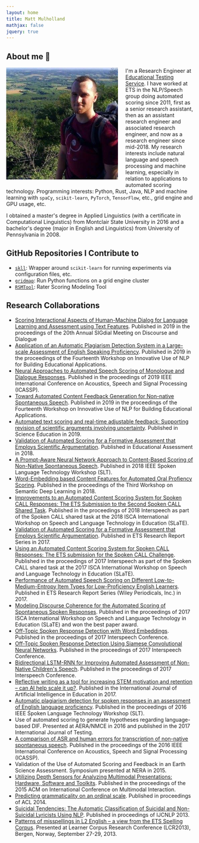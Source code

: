 ```yaml
---
layout: home
title: Matt Mulholland
mathjax: false
jquery: true
---
```


## About me 👋

<img align="left" width="300" height="300" style="padding-right: 20px; padding-bottom: 10px;" src="/assets/mattpic.jpg">

I'm a Research Engineer at [Educational Testing Service](ets.org). I have worked at ETS in the NLP/Speech group doing automated scoring since 2011, first as a senior research assistant, then as an assistant research engineer and associated research engineer, and now as a research engineer since mid-2018.
My research interests include natural language and speech processing and machine learning, especially in relation to applications to automated scoring technology.
Programming interests: Python, Rust, Java, NLP and machine learning with `spaCy`, `scikit-learn`, `PyTorch`, `TensorFlow`, etc., grid engine and GPU usage, etc.

I obtained a master's degree in Applied Linguistics (with a certificate in Computational Linguistics) from Montclair State University in 2016 and a bachelor's degree (major in English and Linguistics) from University of Pennsylvania in 2008.

## GitHub Repositories I Contribute to

- [`skll`](https://github.com/EducationalTestingService/skll): Wrapper around `scikit-learn` for running experiments via configuration files, etc.
- [`gridmap`](https://github.com/pygridtools/gridmap): Run Python functions on a grid engine cluster
- [`RSMTool`](https://github.com/EducationalTestingService/rsmtool): Rater Scoring Modeling Tool

## Research Collaborations

- <a href="https://www.aclweb.org/anthology/W19-5913.pdf">Scoring Interactional Aspects of Human-Machine Dialog for Language Learning and Assessment using Text Features</a>. Published in 2019 in the proceedings of the 20th Annual SIGdial Meeting on Discourse and Dialogue
- <a href="https://www.aclweb.org/anthology/W19-4445">Application of an Automatic Plagiarism Detection System in a Large-scale Assessment of English Speaking Proficiency</a>. Published in 2019 in the proceedings of the Fourteenth Workshop on Innovative Use of NLP for Building Educational Applications.
- <a href="https://ieeexplore.ieee.org/abstract/document/8683717">Neural Approaches to Automated Speech Scoring of Monologue and Dialogue Responses</a>. Published in the proceedings of 2019 IEEE International Conference on Acoustics, Speech and Signal Processing (ICASSP).
- <a href="https://www.aclweb.org/anthology/W19-4432">Toward Automated Content Feedback Generation for Non-native Spontaneous Speech</a>. Published in 2019 in the proceedings of the Fourteenth Workshop on Innovative Use of NLP for Building Educational Applications.
- <a href="https://onlinelibrary.wiley.com/doi/epdf/10.1002/sce.21504">Automated text scoring and real-time adjustable feedback: Supporting revision of scientific arguments involving uncertainty</a>. Published in Science Education in 2019.
- <a href="https://tandfonline.com/doi/full/10.1080/10627197.2018.1427570">Validation of Automated Scoring for a Formative Assessment that Employs Scientific Argumentation</a>. Published in Educational Assessment in 2018.
- <a href="https://www.researchgate.net/publication/331106079_A_Prompt-Aware_Neural_Network_Approach_to_Content-Based_Scoring_of_Non-Native_Spontaneous_Speech">A Prompt-Aware Neural Network Approach to Content-Based Scoring of Non-Native Spontaneous Speech</a>. Published in 2018 IEEE Spoken Language Technology Workshop (SLT).
- <a href="http://www.aclweb.org/anthology/W18-4002">Word-Embedding based Content Features for Automated Oral Profiency Scoring</a>. Published in the proceedings of the Third Workshop on Semantic Deep Learning in 2018.
- <a href="http://vikramr.com/pubs/CALL_task_IS2018.pdf">Improvements to an Automated Content Scoring System for Spoken CALL Responses: The ETS Submission to the Second Spoken CALL Shared Task</a>. Published in the proceedings of 2018 Interspeech as part of the Spoken CALL shared task at the 2018 ISCA International Workshop on Speech and Language Technology in Education (SLaTE).
- <a href="http://onlinelibrary.wiley.com/doi/10.1002/ets2.12139/full">Validation of Automated Scoring for a Formative Assessment that Employs Scientific Argumentation</a>. Published in ETS Research Report Series in 2017.
- <a href="https://regulus.unige.ch/spokencallsharedtask/Downloads/SLaTE_2017_paper_25.pdf">Using an Automated Content Scoring System for Spoken CALL Responses: The ETS submission for the Spoken CALL Challenge</a>. Published in the proceedings of 2017 Interspeech as part of the Spoken CALL shared task at the 2017 ISCA International Workshop on Speech and Language Technology in Education (SLaTE).
- <a href="https://onlinelibrary.wiley.com/doi/pdf/10.1002/ets2.12139">Performance of Automated Speech Scoring on Different Low-to-Medium-Entropy Item Types for Low-Proficiency English Learners</a>. Published in ETS Research Report Series (Wiley Periodicals, Inc.) in 2017.
- <a href="http://www.slate2017.org/papers/SLaTE_2017_paper_26.pdf">Modeling Discourse Coherence for the Automated Scoring of Spontaneous Spoken Responses</a>. Published in the proceedings of 2017 ISCA International Workshop on Speech and Language Technology in Education (SLaTE) and won the best paper award.
- <a href="https://www.researchgate.net/publication/319185317_Off-Topic_Spoken_Response_Detection_with_Word_Embeddings">Off-Topic Spoken Response Detection with Word Embeddings</a>. Published in the proceedings of 2017 Interspeech Conference.
- <a href="http://www.isca-speech.org/archive/Interspeech_2017/pdfs/1174.PDF">Off-Topic Spoken Response Detection Using Siamese Convolutional Neural Networks</a>. Published in the proceedings of 2017 Interspeech Conference.
- <a href="https://pdfs.semanticscholar.org/c6f7/2739a51e0fccd6a08aeec667b948f57816ba.pdf">Bidirectional LSTM-RNN for Improving Automated Assessment of Non-Native Children's Speech</a>. Published in the proceedings of 2017 Interspeech Conference.
- <a href="http://dx.doi.org/10.1007/s40593-017-0141-4">Reflective writing as a tool for increasing STEM motivation and retention – can AI help scale it up?</a>. Published in the International Journal of Artificial Intelligence in Education in 2017.
- <a href="http://ieeexplore.ieee.org/document/7846254/">Automatic plagiarism detection for spoken responses in an assessment of English language proficiency</a>. Published in the proceedings of 2016 IEEE Spoken Language Technology Workshop (SLT).
- Use of automated scoring to generate hypotheses regarding language-based DIF. Presented at AERA/NMCE in 2016 and published in the 2017 International Journal of Testing.
- <a href="http://ieeexplore.ieee.org/document/7472800/">A comparison of ASR and human errors for transcription of non-native spontaneous speech</a>. Published in the proceedings of the 2016 IEEE International Conference on Acoustics, Speech and Signal Processing (ICASSP).
- Validation of the Use of Automated Scoring and Feedback in an Earth Science Assessment. Symposium presented at NERA in 2015.
- <a href="http://delivery.acm.org/10.1145/2840000/2830605/p547-leong.pdf?ip=144.81.85.10&id=2830605&acc=ACTIVE%20SERVICE&key=174B2C79EC19705A%2E174B2C79EC19705A%2E4D4702B0C3E38B35%2E4D4702B0C3E38B35&__acm__=1523460630_10646e90746568ff3fb98f3f8c22c2d4">Utilizing Depth Sensors for Analyzing Multimodal Presentations: Hardware, Software and Toolkits</a>. Published in the proceedings of the 2015 ACM on International Conference on Multimodal Interaction.
- <a href="http://www.aclweb.org/anthology/P14-2029">Predicting grammaticality on an ordinal scale</a>. Published in proceedings of ACL 2014.
- <a href="http://www.aclweb.org/anthology/I13-1079">Suicidal Tendencies: The Automatic Classification of Suicidal and Non-Suicidal Lyricists Using NLP</a>. Published in proceedings of IJCNLP 2013.
- <a href="https://bells.uib.no/bells/article/view/811">Patterns of misspellings in L2 English – a view from the ETS Spelling Corpus</a>. Presented at Learner Corpus Research Conference (LCR2013), Bergen, Norway, September 27-29, 2013.


<div id="instagram-feed1" class="instagram-feed"></div>

<!-- ## Other posts -->

<!-- <ul> -->
<!--   {% for post in site.posts %} -->
<!--   <li> -->
<!--     <a href="{{ post.url }}">{{ post.title }}</a> -->
<!--     - <time datetime="{{ post.date | date: "%Y-%m-%d" }}">{{ post.date | date_to_long_string }}</time> -->
<!--     <p>{{ post.description }}</p> -->
<!--   </li> -->
<!--   {% endfor %} -->
<!-- </ul> -->
